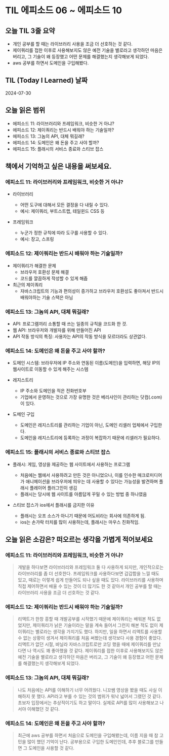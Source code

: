 # TIL 에피소드 06 ~ 에피소드 10

## 오늘 TIL 3줄 요약

- 개인 공부를 할 때는 라이브러리 사용을 조금 더 선호하는 것 같다.
- 제이쿼리를 접한 이후로 사용해보지도 않은 예전 기술을 별로라고 생각하던 마음은 버리고, 그 기술이 왜 등장했고 어떤 문제를 해결했는지 생각해보게 되었다.
- aws 공부를 하면서 도메인을 구입해봤다.

## TIL (Today I Learned) 날짜

2024-07-30

## 오늘 읽은 범위

- 에피소드 11: 라이브러리와 프레임워크, 비슷한 거 아냐?
- 에피소드 12: 제이쿼리는 반드시 배워야 하는 기술일까?
- 에피소드 13: 그놈의 API, 대체 뭐길래?
- 에피소드 14: 도메인은 왜 돈을 주고 사야 할까?
- 에피소드 15: 플래시의 서비스 종료와 스티브 잡스

## 책에서 기억하고 싶은 내용을 써보세요.

### 에피소드 11: 라이브러리와 프레임워크, 비슷한 거 아냐?

- 라이브러리

  - 어떤 도구에 대해서 모든 결정을 다 내릴 수 있다.
  - 예시: 제이쿼리, 부트스트랩, 테일윈드 CSS 등

- 프레임워크
  - 누군가 정한 규칙에 따라 도구를 사용할 수 있다.
  - 예시: 장고, 스프링

### 에피소드 12: 제이쿼리는 반드시 배워야 하는 기술일까?

- 제이쿼리가 해결한 문제
  - 브라우저 호환성 문제 해결
  - 코드를 깔끔하게 작성할 수 있게 해줌
- 최근의 제이쿼리
  - 자바스크립트의 기능과 편의성이 증가하고 브라우저 호환성도 좋아져서 반드시 배워야하는 기술 스택은 아님

### 에피소드 13: 그놈의 API, 대체 뭐길래?

- API: 프로그램끼리 소통할 때 쓰는 일종의 규칙을 코드화 한 것.
- 웹 API: 브라우저와 개발자를 위해 만들어진 API
- API 작동 방식의 특징: 사용자는 API의 작동 방식을 모르더라도 상관없다.

### 에피소드 14: 도메인은 왜 돈을 주고 사야 할까?

- 도메인 시스템: 브라우저에 IP 주소와 연동된 이름(도메인)을 입력하면, 해당 IP의 웹사이트로 이동할 수 있게 해주는 시스템

- 레지스트리

  - IP 주소와 도메인을 적은 전화번호부
  - 기업에서 운영하는 것으로 가장 유명한 것은 베리사인이 관리하는 닷컴(.com)이 있다.

- 도메인 구입
  - 도메인은 레지스트리를 관리하는 기업이 아닌, 도메인 리셀러 업체에서 구입한다.
  - 도메인을 레지스트리에 등록하는 과정이 복잡하기 때문에 리셀러가 필요하다.

### 에피소드 15: 플래시의 서비스 종료와 스티브 잡스

- 플래시: 게임, 영상을 제공하는 웹 사이트에서 사용하는 프로그램

  - 처음에는 웹에서 사용하려고 만든 것은 아니었으나, 이를 인수한 매크로미디어가 애니메이션을 브라우저에 띄우는 데 사용할 수 있다는 가능성을 발견하며 플래시 플레이어 플러그인이 생김
  - 플래시는 당시에 웹 사이트를 아름답게 꾸밀 수 있는 방법 중 하나였음

- 스티브 잡스가 ios에서 플래시를 금지한 이유
  - 플래시는 오프 소스가 아니기 때문에 어도비라는 회사에 의존하게 됨.
  - ios는 손가락 터치를 많이 사용하는데, 플래시는 마우스 친화적임.

## 오늘 읽은 소감은? 떠오르는 생각을 가볍게 적어보세요

### 에피소드 11: 라이브러리와 프레임워크, 비슷한 거 아냐?

> 개발을 하다보면 라이브러리와 프레임워크 둘 다 사용하게 되지만, 개인적으로는 라이브러리를 좀 더 선호한다. 프레임워크를 사용하다보면 갑갑함을 느낄 때도 있고, 때로는 이렇게 쉽게 만들어도 되나 싶을 때도 있다. 라이브러리를 사용하며 직접 제어하면서 배울 수 있는 것이 더 많기도 한 것 같아서 개인 공부를 할 때는 라이브러리 사용을 조금 더 선호하는 것 같다.

### 에피소드 12: 제이쿼리는 반드시 배워야 하는 기술일까?

> 리액트가 한창 흥할 때 개발공부를 시작했기 때문에 제이쿼리는 배워본 적도 없었지만, 제이쿼리가 낡은 기술이라는 말을 계속 들어서 그런지 해본 적도 없이 제이쿼리는 별로라는 생각을 가지기도 했다. 하지만, 일을 하면서 리액트를 사용할 수 없는 상황이 생겨서 제이쿼리를 처음 써봤는데 생각보다 사용 경험이 좋았다. 리액트가 없던 시절, 바닐라 자바스크립트로만 코딩 했을 때에 제이쿼리를 만났다면 나 역시도 꽤 좋아했을 것 같다. 제이쿼리를 접한 이후로 사용해보지도 않은 예전 기술을 별로라고 생각하던 마음은 버리고, 그 기술이 왜 등장했고 어떤 문제를 해결했는지 생각해보게 되었다.

### 에피소드 13: 그놈의 API, 대체 뭐길래?

> 나도 처음에는 API를 이해하기 너무 어려웠다. 니꼬쌤 영상을 봤을 때도 사실 이해하지 못 했다. API라고 부를 수 있는 것의 범위가 워낙 넓어서 그랬던 것 같다. 초보자 입장에서는 추상적이기도 하고 말이다. 실제로 API를 많이 사용해보고 나서야 이해했던 것 같다.

### 에피소드 14: 도메인은 왜 돈을 주고 사야 할까?

> 최근에 aws 공부를 하면서 처음으로 도메인을 구입해봤는데, 이름 지을 때 참 고민을 많이 했던 기억이 난다. 공부용으로 구입한 도메인인데, 추후 블로그를 만들면 그 도메인을 사용할 것 같다.
